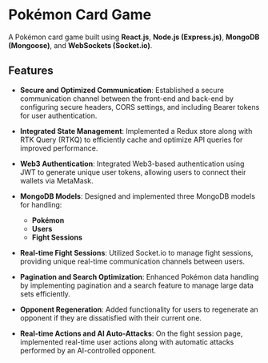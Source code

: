 
# Pokémon Card Game

A Pokémon card game built using **React.js**, **Node.js (Express.js)**, **MongoDB (Mongoose)**, and **WebSockets (Socket.io)**.

## Features

- **Secure and Optimized Communication**: 
  Established a secure communication channel between the front-end and back-end by configuring secure headers, CORS settings, and including Bearer tokens for user authentication.

- **Integrated State Management**:
  Implemented a Redux store along with RTK Query (RTKQ) to efficiently cache and optimize API queries for improved performance.

- **Web3 Authentication**:
  Integrated Web3-based authentication using JWT to generate unique user tokens, allowing users to connect their wallets via MetaMask.

- **MongoDB Models**:
  Designed and implemented three MongoDB models for handling:
  - **Pokémon**
  - **Users**
  - **Fight Sessions**

- **Real-time Fight Sessions**:
  Utilized Socket.io to manage fight sessions, providing unique real-time communication channels between users.

- **Pagination and Search Optimization**:
  Enhanced Pokémon data handling by implementing pagination and a search feature to manage large data sets efficiently.

- **Opponent Regeneration**:
  Added functionality for users to regenerate an opponent if they are dissatisfied with their current one.

- **Real-time Actions and AI Auto-Attacks**:
  On the fight session page, implemented real-time user actions along with automatic attacks performed by an AI-controlled opponent.
